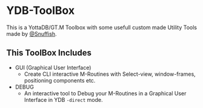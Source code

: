 # YDB-ToolBox

This is a YottaDB/GT.M Toolbox with some usefull custom made Utility Tools made by [@Snuffish](https://twitter.com/Snuffish90).

## This ToolBox Includes

- GUI (Graphical User Interface)
	- Create CLI interactive M-Routines with Select-view, window-frames, positioning components etc.
- DEBUG
	- An interactive tool to Debug your M-Routines in a Graphical User Interface in YDB `-direct` mode.

